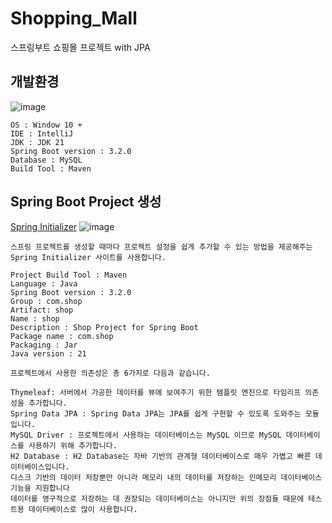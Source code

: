 # Shopping_Mall
스프링부트 쇼핑몰 프로젝트 with JPA

## 개발환경
![image](https://github.com/mr-won/Shopping_Mall/assets/58906858/71b39261-c9e6-4718-afd0-bd74a763ef55)
```
OS : Window 10 +
IDE : IntelliJ
JDK : JDK 21
Spring Boot version : 3.2.0
Database : MySQL
Build Tool : Maven
```

## Spring Boot Project 생성
[Spring Initializer](https://start.spring.io/)
![image](https://github.com/mr-won/Shopping_Mall/assets/58906858/07367f3c-63f9-40fc-ab74-54c6d24ce5df)   
```
스프링 프로젝트를 생성할 때마다 프로젝트 설정을 쉽게 추가할 수 있는 방법을 제공해주는 Spring Initializer 사이트를 사용합니다.

Project Build Tool : Maven
Language : Java
Spring Boot version : 3.2.0
Group : com.shop
Artifact: shop
Name : shop
Description : Shop Project for Spring Boot
Package name : com.shop
Packaging : Jar
Java version : 21
```
```
프로젝트에서 사용한 의존성은 총 6가지로 다음과 같습니다.

Thymeleaf: 서버에서 가공한 데이터를 뷰에 보여주기 위한 템플릿 엔진으로 타임리프 의존성을 추가합니다.
Spring Data JPA : Spring Data JPA는 JPA를 쉽게 구현할 수 있도록 도와주는 모듈입니다.
MySQL Driver : 프로젝트에서 사용하는 데이터베이스는 MySQL 이므로 MySQL 데이터베이스를 사용하기 위해 추가합니다.
H2 Database : H2 Database는 자바 기반의 관계형 데이터베이스로 매우 가볍고 빠른 데이터베이스입니다.
디스크 기반의 데이터 저장뿐만 아니라 메모리 내의 데이터를 저장하는 인메모리 데이터베이스 기능을 지원합니다
데이터를 영구적으로 저장하는 데 권장되는 데이터베이스는 아니지만 위의 장점들 때문에 테스트용 데이터베이스로 많이 사용합니다.

```
